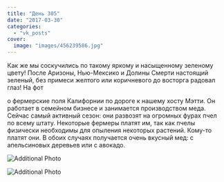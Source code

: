 ```yaml
---
title: "День 305"
date: "2017-03-30"
categories: 
  - "vk_posts"
cover:
  image: "images/456239586.jpg"
---
```


Как же мы соскучились по такому яркому и насыщенному зеленому цвету! После Аризоны, Нью-Мексико и Долины Смерти настоящий зеленый, без примеси желтого или коричневого до восторга радовал глаз! На фот

<!--more--> о фермерские поля Калифорнии по дороге к нашему хосту Мэтти. Он работает в семейном бизнесе и занимается производством меда. Сейчас самый активный сезон: они развозят на огромных фурах пчел по всему штату. Некоторые фермеры платят им, так как пчелы физически необходимы для опыления некоторых растений. Кому-то платят они. В обоих случаях получается очень вкусный мед: с апельсиновых деревьев или с авокадо.

![Additional Photo](https://vodpop.ru/wp-content/uploads/2023/07/456239587.jpg)

![Additional Photo](https://vodpop.ru/wp-content/uploads/2023/07/456239588.jpg)
